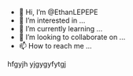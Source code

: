 - 👋 Hi, I’m @EthanLEPEPE
- 👀 I’m interested in ...
- 🌱 I’m currently learning ...
- 💞️ I’m looking to collaborate on ...
- 📫 How to reach me ...

<!---
EthanLEPEPE/EthanLEPEPE is a ✨ special ✨ repository because its `README.md` (this file) appears on your GitHub profile.
You can click the Preview link to take a look at your changes.
--->
hfgyjh yjgygyfytgj 
